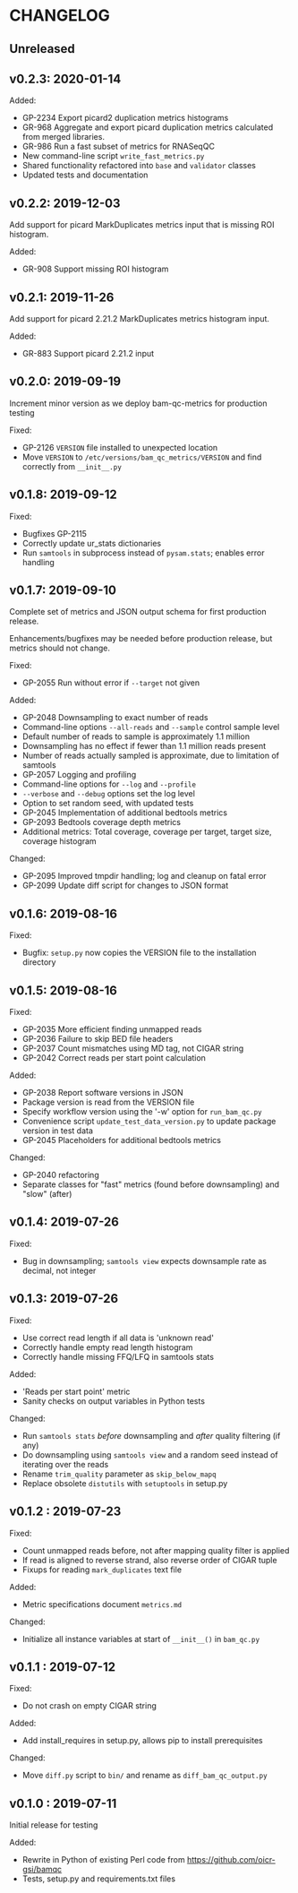 CHANGELOG
=========

Unreleased
----------

v0.2.3: 2020-01-14
------------------

Added:
- GP-2234 Export picard2 duplication metrics histograms
- GR-968 Aggregate and export picard duplication metrics calculated from merged libraries.
- GR-986 Run a fast subset of metrics for RNASeqQC
- New command-line script `write_fast_metrics.py`
- Shared functionality refactored into `base` and `validator` classes
- Updated tests and documentation

v0.2.2: 2019-12-03
------------------

Add support for picard MarkDuplicates metrics input that is missing ROI histogram.

Added:
- GR-908 Support missing ROI histogram

v0.2.1: 2019-11-26
------------------

Add support for picard 2.21.2 MarkDuplicates metrics histogram input.

Added:
- GR-883 Support picard 2.21.2 input

v0.2.0: 2019-09-19
------------------

Increment minor version as we deploy bam-qc-metrics for production testing

Fixed:
- GP-2126 `VERSION` file installed to unexpected location
- Move `VERSION` to `/etc/versions/bam_qc_metrics/VERSION` and find correctly from `__init__.py`

v0.1.8: 2019-09-12
------------------

Fixed:
- Bugfixes GP-2115
- Correctly update ur_stats dictionaries
- Run `samtools` in subprocess instead of `pysam.stats`; enables error handling

v0.1.7: 2019-09-10
------------------

Complete set of metrics and JSON output schema for first production release.

Enhancements/bugfixes may be needed before production release, but metrics should not change.

Fixed:
- GP-2055 Run without error if `--target` not given

Added:
- GP-2048 Downsampling to exact number of reads
- Command-line options `--all-reads` and `--sample` control sample level
- Default number of reads to sample is approximately 1.1 million
- Downsampling has no effect if fewer than 1.1 million reads present
- Number of reads actually sampled is approximate, due to limitation of samtools
- GP-2057 Logging and profiling
- Command-line options for `--log` and `--profile`
- `--verbose` and `--debug` options set the log level
- Option to set random seed, with updated tests
- GP-2045 Implementation of additional bedtools metrics
- GP-2093 Bedtools coverage depth metrics
- Additional metrics: Total coverage, coverage per target, target size, coverage histogram

Changed:
- GP-2095 Improved tmpdir handling; log and cleanup on fatal error
- GP-2099 Update diff script for changes to JSON format

v0.1.6: 2019-08-16
------------------

Fixed:
- Bugfix: `setup.py` now copies the VERSION file to the installation directory

v0.1.5: 2019-08-16
------------------

Fixed:
- GP-2035 More efficient finding unmapped reads
- GP-2036 Failure to skip BED file headers
- GP-2037 Count mismatches using MD tag, not CIGAR string
- GP-2042 Correct reads per start point calculation

Added:
- GP-2038 Report software versions in JSON
- Package version is read from the VERSION file
- Specify workflow version using the '-w' option for `run_bam_qc.py`
- Convenience script `update_test_data_version.py` to update package version in test data
- GP-2045 Placeholders for additional bedtools metrics

Changed:
- GP-2040 refactoring
- Separate classes for "fast" metrics (found before downsampling) and "slow" (after)

v0.1.4: 2019-07-26
------------------

Fixed:
- Bug in downsampling; `samtools view` expects downsample rate as decimal, not integer


v0.1.3: 2019-07-26
------------------

Fixed:
- Use correct read length if all data is 'unknown read'
- Correctly handle empty read length histogram
- Correctly handle missing FFQ/LFQ in samtools stats

Added:
- 'Reads per start point' metric
- Sanity checks on output variables in Python tests

Changed:
- Run `samtools stats` _before_ downsampling and _after_ quality filtering (if any)
- Do downsampling using `samtools view` and a random seed instead of iterating over the reads
- Rename `trim_quality` parameter as `skip_below_mapq`
- Replace obsolete `distutils` with `setuptools` in setup.py


v0.1.2 : 2019-07-23
-------------------

Fixed:
- Count unmapped reads before, not after mapping quality filter is applied
- If read is aligned to reverse strand, also reverse order of CIGAR tuple
- Fixups for reading `mark_duplicates` text file

Added:
- Metric specifications document `metrics.md`

Changed:
- Initialize all instance variables at start of `__init__()` in `bam_qc.py`

v0.1.1 : 2019-07-12
-------------------

Fixed:
- Do not crash on empty CIGAR string

Added:
- Add install_requires in setup.py, allows pip to install prerequisites

Changed:
- Move `diff.py` script to `bin/` and rename as `diff_bam_qc_output.py`

v0.1.0 : 2019-07-11
-------------------

Initial release for testing

Added:
- Rewrite in Python of existing Perl code from https://github.com/oicr-gsi/bamqc
- Tests, setup.py and requirements.txt files
